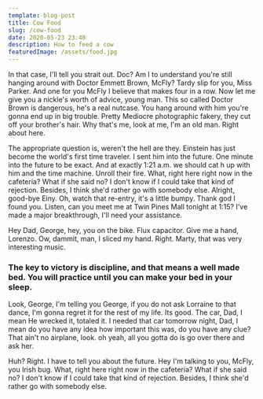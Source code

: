 ```yaml
---
template: blog-post
title: Cow Food
slug: /cow-food
date: 2020-05-23 23:40
description: How to feed a cow
featuredImage: /assets/food.jpg
---
```


In that case, I'll tell you strait out. Doc? Am I to understand you're still hanging around with Doctor Emmett Brown, McFly? Tardy slip for you, Miss Parker. And one for you McFly I believe that makes four in a row. Now let me give you a nickle's worth of advice, young man. This so called Doctor Brown is dangerous, he's a real nutcase. You hang around with him you're gonna end up in big trouble. Pretty Mediocre photographic fakery, they cut off your brother's hair. Why that's me, look at me, I'm an old man. Right about here.

The appropriate question is, weren't the hell are they. Einstein has just become the world's first time traveler. I sent him into the future. One minute into the future to be exact. And at exactly 1:21 a.m. we should cat h up with him and the time machine. Unroll their fire. What, right here right now in the cafeteria? What if she said no? I don't know if I could take that kind of rejection. Besides, I think she'd rather go with somebody else. Alright, good-bye Einy. Oh, watch that re-entry, it's a little bumpy. Thank god I found you. Listen, can you meet me at Twin Pines Mall tonight at 1:15? I've made a major breakthrough, I'll need your assistance.

Hey Dad, George, hey, you on the bike. Flux capacitor. Give me a hand, Lorenzo. Ow, dammit, man, I sliced my hand. Right. Marty, that was very interesting music.

### The key to victory is discipline, and that means a well made bed. You will practice until you can make your bed in your sleep.

Look, George, I'm telling you George, if you do not ask Lorraine to that dance, I'm gonna regret it for the rest of my life. Its good. The car, Dad, I mean He wrecked it, totaled it. I needed that car tomorrow night, Dad, I mean do you have any idea how important this was, do you have any clue? That ain't no airplane, look. oh yeah, all you gotta do is go over there and ask her.

Huh? Right. I have to tell you about the future. Hey I'm talking to you, McFly, you Irish bug. What, right here right now in the cafeteria? What if she said no? I don't know if I could take that kind of rejection. Besides, I think she'd rather go with somebody else.
